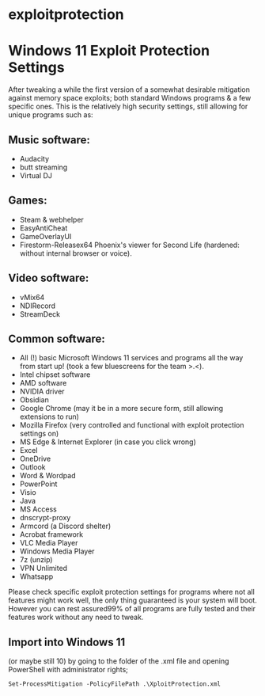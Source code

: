 # exploitprotection
# Windows 11 Exploit Protection Settings

After tweaking a while the first version of a somewhat desirable mitigation against memory space exploits; both standard Windows programs & a few specific ones. 
This is the relatively high security settings, still allowing for unique programs such as:

## Music software:

- Audacity
- butt streaming
- Virtual DJ

## Games:

- Steam & webhelper
- EasyAntiCheat
- GameOverlayUI
- Firestorm-Releasex64 Phoenix's viewer for Second Life (hardened: without internal browser or voice).

## Video software:

- vMix64
- NDIRecord
- StreamDeck

## Common software:

- All (!) basic Microsoft Windows 11 services and programs all the way from start up! (took a few bluescreens for the team >.<).
- Intel chipset software
- AMD software
- NVIDIA driver
- Obsidian
- Google Chrome (may it be in a more secure form, still allowing extensions to run)
- Mozilla Firefox (very controlled and functional with exploit protection settings on)
- MS Edge & Internet Explorer (in case you click wrong)
- Excel
- OneDrive
- Outlook
- Word & Wordpad
- PowerPoint
- Visio
- Java
- MS Access
- dnscrypt-proxy
- Armcord (a Discord shelter)
- Acrobat framework
- VLC Media Player
- Windows Media Player
- 7z (unzip)
- VPN Unlimited
- Whatsapp

Please check specific exploit protection settings for programs where not all features might work well, the only thing guaranteed is your system will boot. 
However you can rest assured99% of all programs are fully tested and their features work without any need to tweak.

## Import into Windows 11
(or maybe still 10) by going to the folder of the .xml file and opening PowerShell with administrator rights;

`Set-ProcessMitigation -PolicyFilePath .\XploitProtection.xml`
